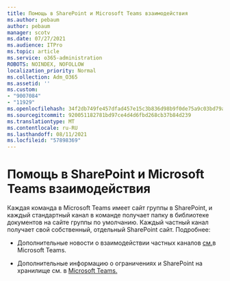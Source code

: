 ```yaml
---
title: Помощь в SharePoint и Microsoft Teams взаимодействия
ms.author: pebaum
author: pebaum
manager: scotv
ms.date: 07/27/2021
ms.audience: ITPro
ms.topic: article
ms.service: o365-administration
ROBOTS: NOINDEX, NOFOLLOW
localization_priority: Normal
ms.collection: Adm_O365
ms.assetid: ''
ms.custom:
- "9007084"
- "11929"
ms.openlocfilehash: 34f2db749fe457dfad457e15c3b836d98b9f0de75a9c03bd79a3c1a8f4d4d4de
ms.sourcegitcommit: 920051182781bd97ce4d4d6fbd268cb37b84d239
ms.translationtype: MT
ms.contentlocale: ru-RU
ms.lasthandoff: 08/11/2021
ms.locfileid: "57898369"
---
```

# <a name="help-with-the-sharepoint-and-microsoft-teams-interaction"></a>Помощь в SharePoint и Microsoft Teams взаимодействия

Каждая команда в Microsoft Teams имеет сайт группы в SharePoint, и каждый стандартный канал в команде получает папку в библиотеке документов на сайте группы по умолчанию. Каждый частный канал получает свой собственный, отдельный SharePoint сайт. Подробнее:

- Дополнительные новости о взаимодействии частных каналов [см.](https://docs.microsoft.com/MicrosoftTeams/private-channels#private-channel-sharepoint-sites)в Microsoft Teams.

- Дополнительные информацию о ограничениях и SharePoint на хранилище см. в [Microsoft Teams.](https://docs.microsoft.com/microsoftteams/limits-specifications-teams#storage) 
